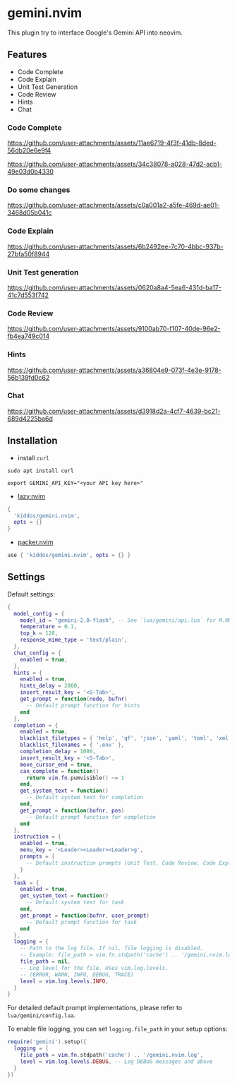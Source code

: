 # gemini.nvim

This plugin try to interface Google's Gemini API into neovim.


## Features

- Code Complete
- Code Explain
- Unit Test Generation
- Code Review
- Hints
- Chat

### Code Complete
https://github.com/user-attachments/assets/11ae6719-4f3f-41db-8ded-56db20e6e9f4

https://github.com/user-attachments/assets/34c38078-a028-47d2-acb1-49e03d0b4330

### Do some changes
https://github.com/user-attachments/assets/c0a001a2-a5fe-469d-ae01-3468d05b041c




### Code Explain
https://github.com/user-attachments/assets/6b2492ee-7c70-4bbc-937b-27bfa50f8944

### Unit Test generation
https://github.com/user-attachments/assets/0620a8a4-5ea6-431d-ba17-41c7d553f742

### Code Review
https://github.com/user-attachments/assets/9100ab70-f107-40de-96e2-fb4ea749c014

### Hints
https://github.com/user-attachments/assets/a36804e9-073f-4e3e-9178-56b139fd0c62

### Chat
https://github.com/user-attachments/assets/d3918d2a-4cf7-4639-bc21-689d4225ba6d


## Installation

- install `curl`

```
sudo apt install curl
```





```shell
export GEMINI_API_KEY="<your API key here>"
```

* [lazy.nvim](https://github.com/folke/lazy.nvim)

```lua
{
  'kiddos/gemini.nvim',
  opts = {}
}
```


* [packer.nvim](https://github.com/wbthomason/packer.nvim)


```lua
use { 'kiddos/gemini.nvim', opts = {} }
```

## Settings

Default settings:
```lua
{
  model_config = {
    model_id = "gemini-2.0-flash", -- See `lua/gemini/api.lua` for M.MODELS
    temperature = 0.1,
    top_k = 128,
    response_mime_type = 'text/plain',
  },
  chat_config = {
    enabled = true,
  },
  hints = {
    enabled = true,
    hints_delay = 2000,
    insert_result_key = '<S-Tab>',
    get_prompt = function(node, bufnr)
      -- Default prompt function for hints
    end
  },
  completion = {
    enabled = true,
    blacklist_filetypes = { 'help', 'qf', 'json', 'yaml', 'toml', 'xml' },
    blacklist_filenames = { '.env' },
    completion_delay = 1000,
    insert_result_key = '<S-Tab>',
    move_cursor_end = true,
    can_complete = function()
      return vim.fn.pumvisible() ~= 1
    end,
    get_system_text = function()
      -- Default system text for completion
    end,
    get_prompt = function(bufnr, pos)
      -- Default prompt function for completion
    end
  },
  instruction = {
    enabled = true,
    menu_key = '<Leader><Leader><Leader>g',
    prompts = {
      -- Default instruction prompts (Unit Test, Code Review, Code Explain)
    }
  },
  task = {
    enabled = true,
    get_system_text = function()
      -- Default system text for task
    end,
    get_prompt = function(bufnr, user_prompt)
      -- Default prompt function for task
    end
  },
  logging = {
    -- Path to the log file. If nil, file logging is disabled.
    -- Example: file_path = vim.fn.stdpath('cache') .. '/gemini.nvim.log'
    file_path = nil,
    -- Log level for the file. Uses vim.log.levels.
    -- (ERROR, WARN, INFO, DEBUG, TRACE)
    level = vim.log.levels.INFO,
  }
}
```

For detailed default prompt implementations, please refer to `lua/gemini/config.lua`.

To enable file logging, you can set `logging.file_path` in your setup options:
```lua
require('gemini').setup({
  logging = {
    file_path = vim.fn.stdpath('cache') .. '/gemini.nvim.log',
    level = vim.log.levels.DEBUG, -- Log DEBUG messages and above
  }
})
```

